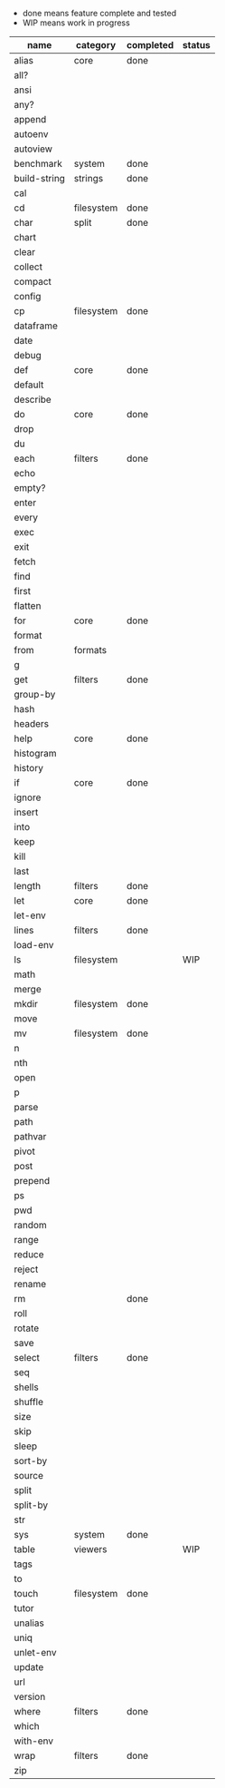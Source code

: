 
* done means feature complete and tested
* WIP means work in progress

|name|category|completed|status|
|-|-|-|-|
|alias|core|done||
|all?||||
|ansi||||
|any?||||
|append||||
|autoenv||||
|autoview||||
|benchmark|system|done||
|build-string|strings|done||
|cal||||
|cd|filesystem|done||
|char|split|done||
|chart||||
|clear||||
|collect||||
|compact||||
|config||||
|cp|filesystem|done||
|dataframe||||
|date||||
|debug||||
|def|core|done||
|default||||
|describe||||
|do|core|done||
|drop||||
|du||||
|each|filters|done||
|echo||||
|empty?||||
|enter||||
|every||||
|exec||||
|exit||||
|fetch||||
|find||||
|first||||
|flatten||||
|for|core|done||
|format||||
|from|formats|||
|g||||
|get|filters|done||
|group-by||||
|hash||||
|headers||||
|help|core|done||
|histogram||||
|history||||
|if|core|done||
|ignore||||
|insert||||
|into||||
|keep||||
|kill||||
|last||||
|length|filters|done||
|let|core|done||
|let-env||||
|lines|filters|done||
|load-env||||
|ls|filesystem||WIP|
|math||||
|merge||||
|mkdir|filesystem|done||
|move||||
|mv|filesystem|done||
|n||||
|nth||||
|open||||
|p||||
|parse||||
|path||||
|pathvar||||
|pivot||||
|post||||
|prepend||||
|ps||||
|pwd||||
|random||||
|range||||
|reduce||||
|reject||||
|rename||||
|rm||done||
|roll||||
|rotate||||
|save||||
|select|filters|done||
|seq||||
|shells||||
|shuffle||||
|size||||
|skip||||
|sleep||||
|sort-by||||
|source||||
|split||||
|split-by||||
|str||||
|sys|system|done||
|table|viewers||WIP|
|tags||||
|to||||
|touch|filesystem|done||
|tutor||||
|unalias||||
|uniq||||
|unlet-env||||
|update||||
|url||||
|version||||
|where|filters|done||
|which||||
|with-env||||
|wrap|filters|done||
|zip||||
